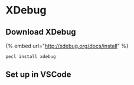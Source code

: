 # XDebug

## Download XDebug

{% embed url="http://xdebug.org/docs/install" %}

```text
pecl install xdebug
```

## Set up in VSCode

